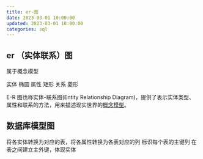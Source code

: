```yaml
---
title: er-图
date: 2023-03-01 10:00:00
updated: 2023-03-01 10:00:00
categories: sql
---
```


## er （实体联系）图

属于概念模型

实体 椭圆
属性 矩形
关系 菱形

E-R 图也称实体-联系图(Entity Relationship Diagram)，提供了表示实体类型、属性和联系的方法，用来描述现实世界的[概念模型](https://baike.so.com/doc/5826746-6039565.html)。

<!-- more -->

## 数据库模型图

将各实体转换为对应的表，将各属性转换为各表对应的列
标识每个表的主键列
在表之间建立主外键，体现实体
